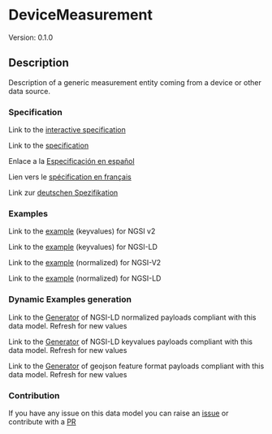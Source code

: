 # DeviceMeasurement
Version: 0.1.0

## Description 

Description of a generic measurement entity coming from a device or other data source.
### Specification

Link to the [interactive specification](https://swagger.lab.fiware.org/?url=https://smart-data-models.github.io/dataModel.Device/DeviceMeasurement/swagger.yaml)

Link to the [specification](https://smart-data-models.github.io/dataModel.Device/DeviceMeasurement/doc/spec.md)

Enlace a la [Especificación en español](https://smart-data-models.github.io/dataModel.Device/DeviceMeasurement/doc/spec_ES.md)

Lien vers le [spécification en français](https://smart-data-models.github.io/dataModel.Device/DeviceMeasurement/doc/spec_FR.md)

Link zur [deutschen Spezifikation](https://smart-data-models.github.io/dataModel.Device/DeviceMeasurement/doc/spec_DE.md)
### Examples

Link to the [example](https://smart-data-models.github.io/dataModel.Device/DeviceMeasurement/examples/example.json) (keyvalues) for NGSI v2

Link to the [example](https://smart-data-models.github.io/dataModel.Device/DeviceMeasurement/examples/example.jsonld) (keyvalues) for NGSI-LD

Link to the [example](https://smart-data-models.github.io/dataModel.Device/DeviceMeasurement/examples/example-normalized.json) (normalized) for NGSI-V2

Link to the [example](https://smart-data-models.github.io/dataModel.Device/DeviceMeasurement/examples/example-normalized.jsonld) (normalized) for NGSI-LD
### Dynamic Examples generation

Link to the [Generator](https://smartdatamodels.org/extra/ngsi-ld_generator_v0.92.php?schemaUrl=https://raw.githubusercontent.com/smart-data-models/dataModel.Device/master/DeviceMeasurement/schema.json&email=info@smartdatamodels.org) of NGSI-LD normalized payloads compliant with this data model. Refresh for new values

Link to the [Generator](https://smartdatamodels.org/extra/ngsi-ld_generator_keyvalues_v0.92.php?schemaUrl=https://raw.githubusercontent.com/smart-data-models/dataModel.Device/master/DeviceMeasurement/schema.json&email=info@smartdatamodels.org) of NGSI-LD keyvalues payloads compliant with this data model. Refresh for new values

Link to the [Generator](https://smartdatamodels.org/extra/geojson_features_generator_v1.0.php?schemaUrl=https://raw.githubusercontent.com/smart-data-models/dataModel.Device/master/DeviceMeasurement/schema.json&email=info@smartdatamodels.org) of geojson feature format payloads compliant with this data model. Refresh for new values
### Contribution

 If you have any issue on this data model you can raise an [issue](https://github.com/smart-data-models/dataModel.Device/issues)  or contribute with a [PR](https://github.com/smart-data-models/dataModel.Device/pulls)